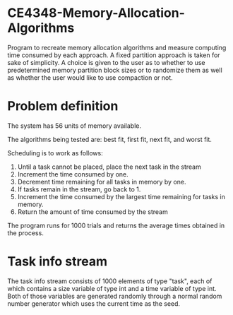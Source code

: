 # CE4348-Memory-Allocation-Algorithms

Program to recreate memory allocation algorithms and measure computing time consumed by each approach. A fixed partition approach is taken for sake of simplicity. A choice is given to the user as to whether to use predetermined memory partition block sizes or to randomize them as well as whether the user would like to use compaction or not.

# Problem definition

The system has 56 units of memory available.

The algorithms being tested are: best fit, first fit, next fit, and worst fit.

Scheduling is to work as follows:
1. Until a task cannot be placed, place the next task in the stream
2. Increment the time consumed by one.
3. Decrement time remaining for all tasks in memory by one.
4. If tasks remain in the stream, go back to 1.
5. Increment the time consumed by the largest time remaining for tasks in memory.
6. Return the amount of time consumed by the stream

The program runs for 1000 trials and returns the average times obtained in the process. 
	
# Task info stream

The task info stream consists of 1000 elements of type "task", each of which contains a size variable of type int and a time variable of type int. Both of those variables are generated randomly through a normal random number generator which uses the current time as the seed.
